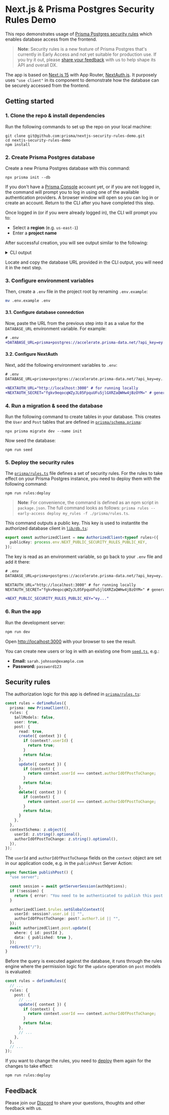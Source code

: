# Next.js & Prisma Postgres Security Rules Demo

This repo demonstrates usage of [Prisma Postgres security rules](https://pris.ly/security-rules-ea) which enables database access from the frontend.

> **Note**: Security rules is a new feature of Prisma Postgres that's currently in Early Access and not yet suitable for production use. If you try it out, please [share your feedback](https://pris.ly/discord) with us to help shape its API and overall DX.

The app is based on [Next.js 15](https://nextjs.org/docs) with App Router, [NextAuth.js](https://next-auth.js.org/). It purposely uses `"use client"` in its component to demonstrate how the database can be securely accessed from the frontend.

## Getting started

### 1. Clone the repo & install dependencies

Run the following commands to set up the repo on your local machine:

```
git clone git@github.com:prisma/nextjs-security-rules-demo.git
cd nextjs-security-rules-demo
npm install
```

### 2. Create Prisma Postgres database

Create a new Prisma Postgres database with this command:

```
npx prisma init --db
```

If you don't have a [Prisma Console](https://console.prisma.io/) account yet, or if you are not logged in, the command will prompt you to log in using one of the available authentication providers. A browser window will open so you can log in or create an account. Return to the CLI after you have completed this step.

Once logged in (or if you were already logged in), the CLI will prompt you to:

- Select a **region** (e.g. `us-east-1`)
- Enter a **project name**

After successful creation, you will see output similar to the following:

<details><summary>CLI output</summary>

```
Let's set up your Prisma Postgres database!
? Select your region: ap-northeast-1 - Asia Pacific (Tokyo)
? Enter a project name: testing-migration
✔ Success! Your Prisma Postgres database is ready ✅

We found an existing schema.prisma file in your current project directory.

--- Database URL ---

Connect Prisma ORM to your Prisma Postgres database with this URL:

prisma+postgres://accelerate.prisma-data.net/?api_key=...

--- Next steps ---

Go to https://pris.ly/ppg-init for detailed instructions.

1. Install and use the Prisma Accelerate extension
Prisma Postgres requires the Prisma Accelerate extension for querying. If you haven't already installed it, install it in your project:
npm install @prisma/extension-accelerate

...and add it to your Prisma Client instance:
import { withAccelerate } from "@prisma/extension-accelerate"

const prisma = new PrismaClient().$extends(withAccelerate())

2. Apply migrations
Run the following command to create and apply a migration:
npx prisma migrate dev

3. Manage your data
View and edit your data locally by running this command:
npx prisma studio

...or online in Console:
https://console.prisma.io/{workspaceId}/{projectId}/studio

4. Send queries from your app
If you already have an existing app with Prisma ORM, you can now run it and it will send queries against your newly created Prisma Postgres instance.

5. Learn more
For more info, visit the Prisma Postgres docs: https://pris.ly/ppg-docs
```

</details>

Locate and copy the database URL provided in the CLI output, you will need it in the next step. 

### 3. Configure environment variables 

Then, create a `.env` file in the project root by renaming `.env.example`:

```bash
mv .env.example .env
```

#### 3.1. Configure database connedction

Now, paste the URL from the previous step into it as a value for the `DATABASE_URL` environment variable. For example:

```diff
# .env
+DATABASE_URL=prisma+postgres://accelerate.prisma-data.net/?api_key=ey...
```

#### 3.2. Configure NextAuth

Next, add the following environment variables to `.env`:

```diff
# .env
DATABASE_URL=prisma+postgres://accelerate.prisma-data.net/?api_key=ey...

+NEXTAUTH_URL="http://localhost:3000" # for running locally
+NEXTAUTH_SECRET="fgkv9eqocqWZyJL05FpquUFu5jlGXRZaQWHw4jBzOYM=" # generate your own string in production
```

### 4. Run a migration & seed the database

Run the following command to create tables in your database. This creates the `User` and `Post` tables that are defined in [`prisma/schema.prisma`](./prisma/schema.prisma):

```
npx prisma migrate dev --name init
```

Now seed the database:

```
npm run seed
```

### 5. Deploy the security rules

The [`prisma/rules.ts`](./prisma/rules.ts) file defines a set of security rules. For the rules to take effect on your Prisma Postgres instance, you need to deploy them with the following command:

```
npm run rules:deploy
```

> **Note**: For convenience, the command is defined as an npm script in `package.json`. The full command looks as follows: `prisma rules --early-access deploy my_rules -f ./prisma/rules.ts`.

This command outputs a public key. This key is used to instantite the authorized database client in [`lib/db.ts`](./lib/db.ts):

```ts
export const authorizedClient = new AuthorizedClient<typeof rules>({
  publicKey: process.env.NEXT_PUBLIC_SECURITY_RULES_PUBLIC_KEY,
});
```

The key is read as an environment variable, so go back to your `.env` file and add it there:

```diff
# .env
DATABASE_URL=prisma+postgres://accelerate.prisma-data.net/?api_key=ey...

NEXTAUTH_URL="http://localhost:3000" # for running locally
NEXTAUTH_SECRET="fgkv9eqocqWZyJL05FpquUFu5jlGXRZaQWHw4jBzOYM=" # generate your own string in production

+NEXT_PUBLIC_SECURITY_RULES_PUBLIC_KEY="ey..."
```

### 6. Run the app

Run the development server:

```bash
npm run dev
```

Open [http://localhost:3000](http://localhost:3000) with your browser to see the result.

You can create new users or log in with an existing one from [`seed.ts`](/lib/seed.ts), e.g.:

- **Email:** `sarah.johnson@example.com`
- **Password:** `password123`

## Security rules

The authorization logic for this app is defined in [`prisma/rules.ts`](./prisma/rules.ts):

```ts
const rules = defineRules({
  prisma: new PrismaClient(),
  rules: {
    $allModels: false,
    user: true,
    post: {
      read: true,
      create({ context }) {
        if (context?.userId) {
          return true;
        }
        return false;
      },
      update({ context }) {
        if (context) {
          return context.userId === context.authorIdOfPostToChange;
        }
        return false;
      },
      delete({ context }) {
        if (context) {
          return context.userId === context.authorIdOfPostToChange;
        }
        return false;
      }
    },
  },
  contextSchema: z.object({
    userId: z.string().optional(),
    authorIdOfPostToChange: z.string().optional(),
  }),
});
```

The `userId` and `authorIdOfPostToChange` fields on the `context` object are set in our application code, e.g. in the `publishPost` Server Action:

```ts
async function publishPost() {
  "use server";

  const session = await getServerSession(authOptions);
  if (!session) {
    return { error: "You need to be authenticated to publish this post." };
  }

  authorizedClient.$rules.setGlobalContext({
    userId: session?.user.id || "",
    authorIdOfPostToChange: post?.author?.id || "",
  });
  await authorizedClient.post.update({
    where: { id: postId },
    data: { published: true },
  });
  redirect("/");
}
```

Before the query is executed against the database, it runs through the rules engine where the permission logic for the `update` operation on `post` models is evaluated:

```ts
const rules = defineRules({
  // ...
  rules: {
    post: {
      // ...
      update({ context }) {
        if (context) {
          return context.userId === context.authorIdOfPostToChange;
        }
        return false;
      },
      // ...
    },
  },
  // ...
});
```

If you want to change the rules, you need to [deploy](./package.json#L10) them again for the changes to take effect:

```
npm run rules:deploy
```

## Feedback

Please join our [Discord](https://pris./ly/discord) to share your questions, thoughts and other feedback with us.